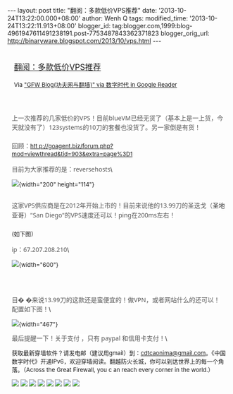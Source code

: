 --- layout: post title: "翻阅：多款低价VPS推荐" date:
'2013-10-24T13:22:00.000+08:00' author: Wenh Q tags: modified\_time:
'2013-10-24T13:22:11.913+08:00' blogger\_id:
tag:blogger.com,1999:blog-4961947611491238191.post-7753487843362371823
blogger\_orig\_url: http://binaryware.blogspot.com/2013/10/vps.html ---
<div style="margin: 10px; padding: 5px;">

<div style="font-size: 18px;">

[翻阅：多款低价VPS推荐](http://feedproxy.google.com/~r/chinagfwblog/~3/6ObDZTrODmE/vps.html)

</div>

<div style="font-size: 13px;">

Via ["GFW Blog(功夫网与翻墙)" via 数字时代 in Google
Reader](https://www.blogger.com/blogger.g?blogID=4961947611491238191&pli=1)

</div>

</div>

<div style="font-size: 13px; padding: 15px 0 10px 10px;">

<span
style="background-color: white; color: #555555; font-family: 'Segoe UI', Segoe, 'Segoe WP', Tahoma, 'Microsoft YaHei', sans-serif; font-size: 14px; line-height: 21px;">上一次推荐的几家低价的VPS！目前blueVM已经无货了（基本上是一上货，今天就没有了）123systems的10刀的套餐也没货了。另一家倒是有货！</span>\
<span
style="background-color: white; color: #555555; font-family: 'Segoe UI', Segoe, 'Segoe WP', Tahoma, 'Microsoft YaHei', sans-serif; font-size: 14px; line-height: 21px;">\
</span><span
style="background-color: white; color: #555555; font-family: 'Segoe UI', Segoe, 'Segoe WP', Tahoma, 'Microsoft YaHei', sans-serif; font-size: 14px; line-height: 21px;">回顾：</span>[htt
p://goagent.biz/forum.php?mod=viewthread&tid=903&extra=page%3D1](http://goagent.biz/forum.php?mod=viewthread&tid=903&extra=page%3D1)\
\
<span
style="background-color: white; color: #555555; font-family: 'Segoe UI', Segoe, 'Segoe WP', Tahoma, 'Microsoft YaHei', sans-serif; font-size: 14px; line-height: 21px;">目前为大家推荐的是：reversehosts</span>\
<div style="margin-bottom: 5px !important; word-wrap: break-word;">

![](http://goagent.biz/data/attachment/forum/2013%20%20%2010/22/062151n2r9v3uuv8eugpt2.png){width="200"
height="114"}

</div>

\
<span
style="color: #555555; font-family: 'Segoe UI', Segoe, 'Segoe WP', Tahoma, 'Microsoft YaHei', sans-serif; font-size: 14px; line-height: 21px;">这家VPS供应商是在2012年开始上市的！目前来说他的13.99刀的圣迭戈（</span><span
style="background-color: white; color: #333333; font-family: 'Segoe UI', Segoe, 'Segoe WP', Tahoma, 'Microsoft YaHei', sans-serif; font-size: 14px; line-height: 21px; word-wrap: break-word;"><span
style="font-family: arial, 宋体, sans-serif; word-wrap: break-word;">圣地亚哥</span></span><span
style="background-color: white; color: #555555; font-family: 'Segoe UI', Segoe, 'Segoe WP', Tahoma, 'Microsoft YaHei', sans-serif; font-size: 14px; line-height: 21px;">）"San
Diego"的VPS速度还可以！ping在200ms左右！</span>\
<span
style="background-color: white; color: #555555; font-family: 'Segoe UI', Segoe, 'Segoe WP', Tahoma, 'Microsoft YaHei', sans-serif; font-size: 14px; line-height: 21px;">\
</span>(如下图）\
\
<span
style="background-color: white; color: #555555; font-family: 'Segoe UI', Segoe, 'Segoe WP', Tahoma, 'Microsoft YaHei', sans-serif; font-size: 14px; line-height: 21px;">ip：67.207.208.210</span>\
<div style="margin-bottom: 5px !important; word-wrap: break-word;">

![](http://goagent.biz/data/at%20%20%20tachment/forum/201310/22/062916yp8zvpvsj8s1487e.jpg){width="600"}

</div>

<span
style="background-color: white; color: #555555; font-family: 'Segoe UI', Segoe, 'Segoe WP', Tahoma, 'Microsoft YaHei', sans-serif; font-size: 14px; line-height: 21px;"></span>\
\
\
<span
style="background-color: white; color: #555555; font-family: 'Segoe UI', Segoe, 'Segoe WP', Tahoma, 'Microsoft YaHei', sans-serif; font-size: 14px; line-height: 21px;">目�
�来说13.99刀的这款还是蛮便宜的！做VPN，或者网站什么的还可以！</span>\
<span
style="background-color: white; color: #555555; font-family: 'Segoe UI', Segoe, 'Segoe WP', Tahoma, 'Microsoft YaHei', sans-serif; font-size: 14px; line-height: 21px;">配置如下图！</span>\
<div style="margin-bottom: 5px !important; word-wrap: break-word;">

![](http://goagent.biz/data/attachment/forum/201310/22/062923z5v50fx00iw2xwfx.jpg){width="467"}

</div>

<span
style="background-color: white; color: #555555; font-family: 'Segoe UI', Segoe, 'Segoe WP', Tahoma, 'Microsoft YaHei', sans-serif; font-size: 14px; line-height: 21px;">最后提醒一下！关于支付
，只有 paypal 和信用卡支付！</span>\
<div>

获取最新穿墙软件？请发电邮（建议用gmail）到：cdtcaonima@gmail.com。《中国数字时代》开通IPv6，欢迎穿墙阅读。翻越防火长城，你可以到达世界上的每一个角落。（Across
the Great Firewall, you c an reach every corner in the world.）

</div>

<div>

[![](http://feeds.feedburner.com/~ff/chinagfwblog?d=yIl2AUoC8zA)](http://feeds.feedburner.com/~ff/chinagfwblog?a=6ObDZTrODmE:zGNj5UcD1hE:yIl2AUoC8zA)
[![](http://feeds.feedburner.com/~ff/chinagfwblog?i=6ObDZTrODmE:zGNj5UcD1hE:-BTjWOF_DHI)](http://feeds.feedburner.com/~ff/chinagfwblog?a=6ObDZTrODmE:zGNj5UcD1hE:-BTjWOF_DHI)
[![](http://feeds.feedburner.com/~ff/chinagfwblog?i=6ObDZTrODmE:zGNj5UcD1hE:F7zBnMyn0Lo)](http://feeds.feedburner.com/~ff/chinagfwblog?a=6ObDZTrODmE:zGNj5UcD1hE:F7zBnMyn0Lo)
[![](http://feeds.feedburner.com/~ff/chinagfwblog?i=6ObDZTrODmE:zGNj5UcD1hE:V_sGLiPBpWU)](http://feeds.feedburner.com/~ff/chinagfwblog?a=6ObDZTrODmE:zGNj5UcD1hE:V_sGLiPBpWU)
[![](http://feeds.feedburner.com/~ff/chinagfwblog?d=qj6IDK7rITs)](http://feeds.feedburner.com/~ff/chinagfwblog?a=6ObDZTrODmE:zGNj5UcD1hE:qj6IDK7rITs)
[![](http://feeds.feedburner.com/~ff/chinagfwblog?d=l6gmwiTKsz0)](http://feeds.f%20%20%20eedburner.com/~ff/chinagfwblog?a=6ObDZTrODmE:zGNj5UcD1hE:l6gmwiTKsz0)
[![](http://feeds.feedburner.com/~ff/chinagfwblog?i=6ObDZTrODmE:zGNj5UcD1hE:gIN9vFwOqvQ)](http://feeds.feedburner.com/~ff/chinagfwblog?a=6ObDZTrODmE:zGNj5UcD1hE:gIN9vFwOqvQ)
[![](http://feeds.feedburner.com/~ff/chinagfwblog?d=TzevzKxY174)](http://feeds.feedburner.com/~ff/chinagfwblog?a=6ObDZTrODmE:zGNj5UcD1hE:TzevzKxY174)

</div>

</div>
